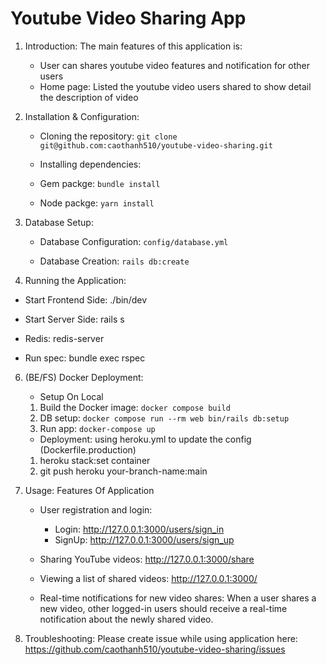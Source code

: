 # Youtube Video Sharing App

1. Introduction: The main features of this application is:

   - User can shares youtube video features and notification for other users
   - Home page: Listed the youtube video users shared to show detail the description of video

2. Installation & Configuration:

   - Cloning the repository: `git clone git@github.com:caothanh510/youtube-video-sharing.git`

   - Installing dependencies:
   - Gem packge: `bundle install`
   - Node packge: `yarn install`

3. Database Setup:

   - Database Configuration: `config/database.yml`

   - Database Creation: `rails db:create`

4. Running the Application:

- Start Frontend Side: ./bin/dev

- Start Server Side: rails s

- Redis: redis-server

- Run spec: bundle exec rspec

6. (BE/FS) Docker Deployment:

   - Setup On Local

   1. Build the Docker image: `docker compose build`
   2. DB setup: `docker compose run --rm web bin/rails db:setup`
   3. Run app: `docker-compose up`

   - Deployment: using heroku.yml to update the config (Dockerfile.production)

   1. heroku stack:set container
   2. git push heroku your-branch-name:main

7. Usage: Features Of Application

   - User registration and login:

     - Login: http://127.0.0.1:3000/users/sign_in
     - SignUp: http://127.0.0.1:3000/users/sign_up

   - Sharing YouTube videos: http://127.0.0.1:3000/share

   - Viewing a list of shared videos: http://127.0.0.1:3000/

   - Real-time notifications for new video shares: When a user shares a new video, other logged-in users should receive a real-time notification about the newly shared video.

8. Troubleshooting: Please create issue while using application here: https://github.com/caothanh510/youtube-video-sharing/issues
